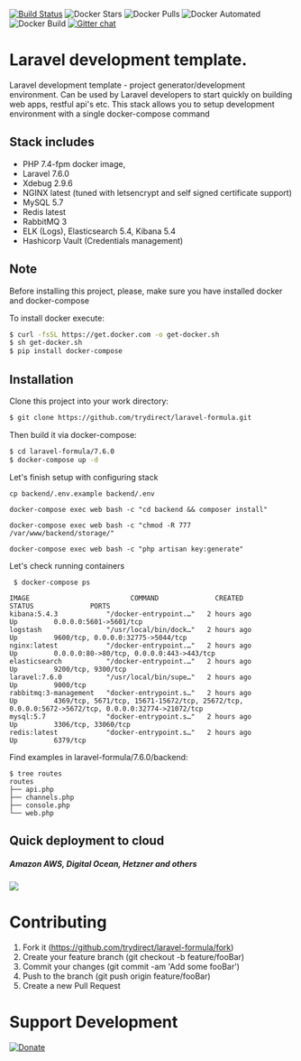 [![Build Status](https://travis-ci.com/trydirect/laravel-formula.svg?branch=master)](https://travis-ci.com/trydirect/laravel-formula)
![Docker Stars](https://img.shields.io/docker/stars/trydirect/laravel.svg)
![Docker Pulls](https://img.shields.io/docker/pulls/trydirect/laravel.svg)
![Docker Automated](https://img.shields.io/docker/cloud/automated/trydirect/laravel.svg)
![Docker Build](https://img.shields.io/docker/cloud/build/trydirect/laravel.svg)
[![Gitter chat](https://badges.gitter.im/trydirect/community.png)](https://gitter.im/try-direct/community)


# Laravel development template.
Laravel development template - project generator/development environment.
Can be used by Laravel developers to start quickly on building web apps, restful api's etc.
This stack allows you to setup development environment with a single docker-compose command

## Stack includes

- PHP 7.4-fpm docker image,
- Laravel 7.6.0
- Xdebug 2.9.6
- NGINX latest (tuned with letsencrypt and self signed certificate support)
- MySQL 5.7
- Redis latest
- RabbitMQ 3
- ELK (Logs), Elasticsearch 5.4, Kibana 5.4
- Hashicorp Vault (Credentials management)

## Note
Before installing this project, please, make sure you have installed docker and docker-compose

To install docker execute: 
```sh
$ curl -fsSL https://get.docker.com -o get-docker.sh
$ sh get-docker.sh
$ pip install docker-compose
```
## Installation
Clone this project into your work directory:
```sh
$ git clone https://github.com/trydirect/laravel-formula.git
```
Then build it via docker-compose:
```sh
$ cd laravel-formula/7.6.0
$ docker-compose up -d
```
Let's finish setup with configuring stack
```
cp backend/.env.example backend/.env

docker-compose exec web bash -c "cd backend && composer install"

docker-compose exec web bash -c "chmod -R 777 /var/www/backend/storage/"

docker-compose exec web bash -c "php artisan key:generate"
```

Let's check running containers

```
 $ docker-compose ps

IMAGE                         COMMAND              CREATED         STATUS              PORTS 
kibana:5.4.3            "/docker-entrypoint.…"   2 hours ago         Up         0.0.0.0:5601->5601/tcp
logstash                "/usr/local/bin/dock…"   2 hours ago         Up         9600/tcp, 0.0.0.0:32775->5044/tcp
nginx:latest            "/docker-entrypoint.…"   2 hours ago         Up         0.0.0.0:80->80/tcp, 0.0.0.0:443->443/tcp
elasticsearch           "/docker-entrypoint.…"   2 hours ago         Up         9200/tcp, 9300/tcp
laravel:7.6.0           "/usr/local/bin/supe…"   2 hours ago         Up         9000/tcp
rabbitmq:3-management   "docker-entrypoint.s…"   2 hours ago         Up         4369/tcp, 5671/tcp, 15671-15672/tcp, 25672/tcp, 0.0.0.0:5672->5672/tcp, 0.0.0.0:32774->21072/tcp
mysql:5.7               "docker-entrypoint.s…"   2 hours ago         Up         3306/tcp, 33060/tcp
redis:latest            "docker-entrypoint.s…"   2 hours ago         Up         6379/tcp       
```

Find examples in laravel-formula/7.6.0/backend:                 
```
$ tree routes
routes
├── api.php
├── channels.php
├── console.php
└── web.php
```

## Quick deployment to cloud
##### Amazon AWS, Digital Ocean, Hetzner and others
[<img src="https://img.shields.io/badge/quick%20deploy-%40try.direct-brightgreen.svg">](https://dev.try.direct/server/user/deploy/ImxhcmF2ZWwtZm9ybXVsYXw2fDIi.EAoFeA.nBrVq7PjzFGucxAw44D1Sf9J7ws/)



# Contributing

1. Fork it (https://github.com/trydirect/laravel-formula/fork)
2. Create your feature branch (git checkout -b feature/fooBar)
3. Commit your changes (git commit -am 'Add some fooBar')
4. Push to the branch (git push origin feature/fooBar)
5. Create a new Pull Request



# Support Development

[![Donate](https://img.shields.io/badge/Donate-PayPal-green.svg)](https://www.paypal.com/cgi-bin/webscr?cmd=_s-xclick&hosted_button_id=2BH8ED2AUU2RL)
